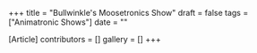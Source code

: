 +++
title = "Bullwinkle's Moosetronics Show"
draft = false
tags = ["Animatronic Shows"]
date = ""

[Article]
contributors = []
gallery = []
+++